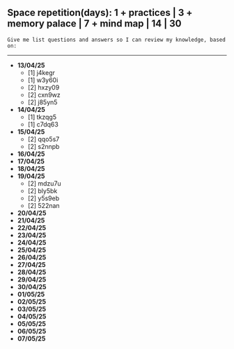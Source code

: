 ## Space repetition(days): 1 + practices | 3 + memory palace | 7 + mind map | 14 | 30

```text
Give me list questions and answers so I can review my knowledge, based on:

```

---

- **13/04/25**
    - [1] j4kegr
    - [1] w3y60i
    - [2] hxzy09
    - [2] cxn9wz
    - [2] j85yn5
- **14/04/25**
    - [1] tkzqg5
    - [1] c7dq63
- **15/04/25**
    - [2] qqo5s7
    - [2] s2nnpb
- **16/04/25**
- **17/04/25**
- **18/04/25**
- **19/04/25**
    - [2] mdzu7u
    - [2] bly5bk
    - [2] y5s9eb
    - [2] 522nan
- **20/04/25**
- **21/04/25**
- **22/04/25**
- **23/04/25**
- **24/04/25**
- **25/04/25**
- **26/04/25**
- **27/04/25**
- **28/04/25**
- **29/04/25**
- **30/04/25**
- **01/05/25**
- **02/05/25**
- **03/05/25**
- **04/05/25**
- **05/05/25**
- **06/05/25**
- **07/05/25**
